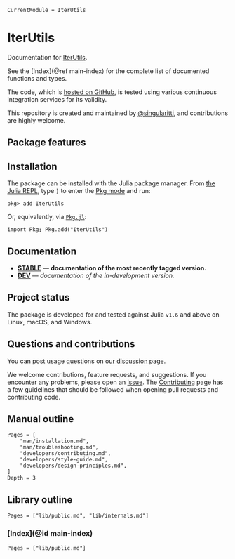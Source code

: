 ```@meta
CurrentModule = IterUtils
```

# IterUtils

Documentation for [IterUtils](https://github.com/singularitti/IterUtils.jl).

See the [Index](@ref main-index) for the complete list of documented functions
and types.

The code, which is [hosted on GitHub](https://github.com/singularitti/IterUtils.jl), is tested
using various continuous integration services for its validity.

This repository is created and maintained by
[@singularitti](https://github.com/singularitti), and contributions are highly welcome.

## Package features



## Installation

The package can be installed with the Julia package manager.
From [the Julia REPL](https://docs.julialang.org/en/v1/stdlib/REPL/), type `]` to enter
the [Pkg mode](https://docs.julialang.org/en/v1/stdlib/REPL/#Pkg-mode) and run:

```julia-repl
pkg> add IterUtils
```

Or, equivalently, via [`Pkg.jl`](https://pkgdocs.julialang.org/v1/):

```@repl
import Pkg; Pkg.add("IterUtils")
```

## Documentation

- [**STABLE**](https://singularitti.github.io/IterUtils.jl/stable) — **documentation of the most recently tagged version.**
- [**DEV**](https://singularitti.github.io/IterUtils.jl/dev) — _documentation of the in-development version._

## Project status

The package is developed for and tested against Julia `v1.6` and above on Linux, macOS, and
Windows.

## Questions and contributions

You can post usage questions on
[our discussion page](https://github.com/singularitti/IterUtils.jl/discussions).

We welcome contributions, feature requests, and suggestions. If you encounter any problems,
please open an [issue](https://github.com/singularitti/IterUtils.jl/issues).
The [Contributing](@ref) page has
a few guidelines that should be followed when opening pull requests and contributing code.

## Manual outline

```@contents
Pages = [
    "man/installation.md",
    "man/troubleshooting.md",
    "developers/contributing.md",
    "developers/style-guide.md",
    "developers/design-principles.md",
]
Depth = 3
```

## Library outline

```@contents
Pages = ["lib/public.md", "lib/internals.md"]
```

### [Index](@id main-index)

```@index
Pages = ["lib/public.md"]
```
